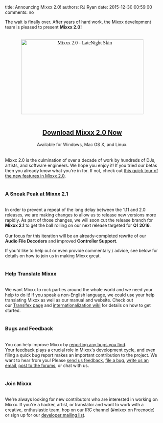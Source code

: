 title: Announcing Mixxx 2.0!
authors: RJ Ryan
date: 2015-12-30 00:59:00
comments: no

The wait is finally over. After years of hard work, the Mixxx development team is pleased to present&nbsp;<b>Mixxx 2.0!</b><br /><div style="orphans: auto; text-align: start; text-indent: 0px; widows: auto;"><div style="-webkit-text-stroke-width: 0px; color: black; font-family: Times; font-size: medium; font-style: normal; font-variant: normal; letter-spacing: normal; line-height: normal; margin: 0px; text-transform: none; white-space: normal; word-spacing: 0px;"><br /><div class="separator" style="clear: both; text-align: center;"><a href="{static}/images/news/mixxx-200-latenight-skin.png" imageanchor="1" style="margin-left: 1em; margin-right: 1em;"><img alt="Mixxx 2.0 - LateNight Skin" border="0" height="243" src="{static}/images/news/mixxx-200-latenight-skin.png" title="Mixxx 2.0 - LateNight Skin" width="400" /></a></div><br /></div><div style="text-align: center;"><div class="separator" style="clear: both;"></div><div class="separator" style="clear: both;"></div><h2><a href="http://www.mixxx.org/download/?utm_source=blog&amp;utm_medium=blog&amp;utm_campaign=200_release" target="_blank">Download Mixxx 2.0 Now</a></h2></div><div style="text-align: center;">Available for Windows, Mac OS X, and Linux.</div><br /><br />Mixxx 2.0 is the culmination of over a decade of work by hundreds of DJs, artists, and software engineers. We hope you enjoy it! If you tried our betas then you already know what you're in for. If not, check out <a href="{filename}/news/2015-12-19-whats-new-in-mixxx-2-0.md" target="_blank">this quick tour of the new features in Mixxx 2.0</a>.<br /><br /><div><h3>A Sneak Peak at Mixxx 2.1</h3><div><br /></div>In order to prevent a repeat of the long delay between the 1.11 and 2.0 releases, we are making changes to allow us to release new versions more rapidly. As part of those changes, we will soon cut the release branch for <b>Mixxx 2.1</b>&nbsp;to get the ball rolling on our next release targeted for <b>Q1 2016</b>.<br /><br />Our focus for this iteration will be an already-completed rewrite of our <b>Audio File Decoders</b>&nbsp;and improved&nbsp;<b>Controller Support</b>. <br /><ul><ul></ul></ul><div>If you'd like to help out or even provide commentary / advice, see below for details on how to join us in making Mixxx great.<br /><br /></div><h3></h3><h3>Help Translate Mixxx</h3><br />We want Mixxx to rock parties around the whole world and we need your help to do it! If you speak a non-English language, we could use your help translating Mixxx as well as our manual and website. Check out our&nbsp;<a href="https://www.transifex.com/mixxx-dj-software/" target="_blank">Transifex page</a>&nbsp;and&nbsp;<a href="https://github.com/mixxxdj/mixxx/wiki/internationalization" target="_blank">internationalization wiki</a>&nbsp;for details on how to get started.</div><div><b><br /></b></div><h3></h3><h3>Bugs and Feedback</h3><div><div><div style="margin: 0px;"><b><span class="Apple-style-span" style="font-weight: normal;"><b><span class="Apple-style-span" style="font-weight: normal;"><br /></span></b></span></b><b><span class="Apple-style-span" style="font-weight: normal;"><b><span class="Apple-style-span" style="font-weight: normal;">You can help improve Mixxx by&nbsp;</span><span class="Apple-style-span" style="font-weight: normal;"><a href="https://bugs.launchpad.net/mixxx/+filebug" target="_blank">reporting any bugs you find</a></span><span class="Apple-style-span" style="font-weight: normal;">. Your&nbsp;<a href="https://docs.google.com/forms/d/14pLA_aeK0TZUgpfEa6uVLknRX2CBPBPf99gHNHkYgUc/viewform" target="_blank">feedback</a>&nbsp;plays a crucial role in Mixxx's development cycle, and even filing a quick bug report makes an important contribution to the project.&nbsp;</span></b></span></b>We want to hear from you! Please&nbsp;<a href="https://docs.google.com/forms/d/14pLA_aeK0TZUgpfEa6uVLknRX2CBPBPf99gHNHkYgUc/viewform" target="_blank">send us feedback</a>,&nbsp;<a href="https://bugs.launchpad.net/mixxx/+filebug" target="_blank">file a bug</a>,&nbsp;<a href="https://lists.sourceforge.net/lists/listinfo/mixxx-devel" target="_blank">write us an email</a>,&nbsp;<a href="https://mixxx.org/forums/" target="_blank">post to the forums</a>, or&nbsp;chat with us.</div></div><div><div style="margin: 0px;"><b><span class="Apple-style-span" style="font-weight: normal;"><br /></span></b></div></div><div style="margin: 0px;"><h3></h3><h3>Join Mixxx</h3></div><div><div style="margin: 0px;"><br />We're always looking for new contributors who are interested in working on Mixxx. If you're a hacker, artist, or translator and want to work with a creative, enthusiastic team, hop on our IRC channel (#mixxx on&nbsp;Freenode) or sign up for our&nbsp;<a href="https://lists.sourceforge.net/lists/listinfo/mixxx-devel" target="_blank">developer mailing list</a>.</div></div></div></div>

